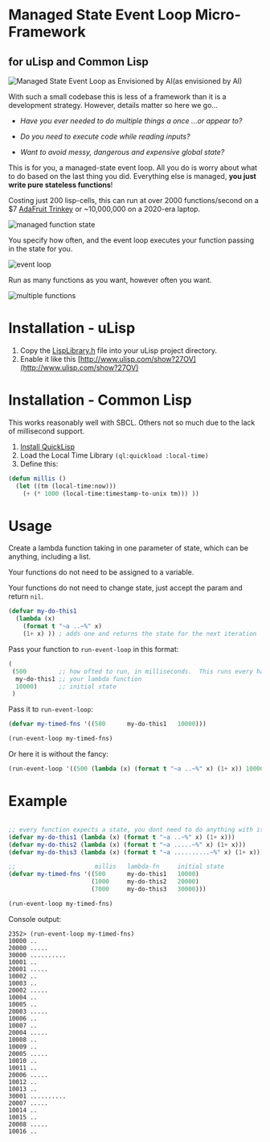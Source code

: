 
# Managed State Event Loop Micro-Framework
## for uLisp and Common Lisp

![Managed State Event Loop as Envisioned by AI](docs/managed-state-event-loop.jpg?raw=true)(as envisioned by AI)


With such a small codebase this is less of a framework than it is a development 
strategy.  However, details matter so here we go...

* _Have you ever needed to do multiple things a once ...or appear to?_

* _Do you need to execute code while reading inputs?_

* _Want to avoid messy, dangerous and expensive global state?_

This is for you, a managed-state event loop.  All you do is worry about what 
to do based on the last thing you did.  Everything else is managed, **you
just write pure stateless functions**!

Costing just 200 lisp-cells, this can run at over 2000 functions/second on a
$7 [AdaFruit Trinkey](https://www.adafruit.com/product/4870) or ~10,000,000 on 
a 2020-era laptop.

![managed function state](docs/function-state.svg?raw=true)

You specify how often, and the event loop executes your function passing in the state for you.

![event loop](docs/event-loop.svg?raw=true)

Run as many functions as you want, however often you want.

![multiple functions](docs/multi-functs-sequence.svg?raw=true)

# Installation - uLisp

1. Copy the [LispLibrary.h](LispLibrary.h) file into your uLisp project directory.
2. Enable it like this [http://www.ulisp.com/show?27OV](http://www.ulisp.com/show?27OV)

# Installation - Common Lisp

This works reasonably well with SBCL.  Others not so much due to the lack of
millisecond support.

1. [Install QuickLisp](https://lispcookbook.github.io/cl-cookbook/getting-started.html#install-quicklisp)
2. Load the Local Time Library `(ql:quickload :local-time)`
3. Define this:
```lisp
(defun millis ()
  (let ((tm (local-time:now))) 
    (+ (* 1000 (local-time:timestamp-to-unix tm))) ))
```

# Usage

Create a lambda function taking in one parameter of state, which can be
anything, including a list.

Your functions do not need to be assigned to a variable.

Your functions do not need to change state, just accept the param and return
`nil`.

```lisp
(defvar my-do-this1
  (lambda (x) 
    (format t "~a ..~%" x)
    (1+ x) )) ; adds one and returns the state for the next iteration
```

Pass your function to `run-event-loop` in this format:


```lisp
(
 (500         ;; how ofted to run, in milliseconds.  This runs every half-second
  my-do-this1 ;; your lambda function
  10000)      ;; initial state
 )
```

Pass it to `run-event-loop`:

```lisp
(defvar my-timed-fns '((500      my-do-this1   10000)))

(run-event-loop my-timed-fns)
```

Or here it is without the fancy:

```lisp
(run-event-loop '((500 (lambda (x) (format t "~a ..~%" x) (1+ x)) 10000)))
```

# Example

```lisp

;; every function expects a state, you dont need to do anything with it
(defvar my-do-this1 (lambda (x) (format t "~a ..~%" x) (1+ x)))
(defvar my-do-this2 (lambda (x) (format t "~a .....~%" x) (1+ x)))
(defvar my-do-this3 (lambda (x) (format t "~a ..........~%" x) (1+ x)))

;;                      millis   lambda-fn     initial state
(defvar my-timed-fns '((500      my-do-this1   10000)
                       (1000     my-do-this2   20000)
                       (7000     my-do-this3   30000)))

(run-event-loop my-timed-fns)
```

Console output:

```shell
2352> (run-event-loop my-timed-fns)
10000 ..
20000 .....
30000 ..........
10001 ..
20001 .....
10002 ..
10003 ..
20002 .....
10004 ..
10005 ..
20003 .....
10006 ..
10007 ..
20004 .....
10008 ..
10009 ..
20005 .....
10010 ..
10011 ..
20006 .....
10012 ..
10013 ..
30001 ..........
20007 .....
10014 ..
10015 ..
20008 .....
10016 ..
```
